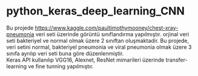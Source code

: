 # python_keras_deep_learning_CNN
  Bu projede https://www.kaggle.com/paultimothymooney/chest-xray-pneumonia veri seti üzerinde görüntü sınıflandırma yapılmıştır. orjinal veri seti bakteriyel ve normal olmak üzere 2 sınıftan oluşmaktadir. Bu projede, veri setini normal, bakteriyel pneumonia ve viral pneumonia olmak üzere 3 sınıfa ayrılıp veri seti buna göre düzenlenmiştir.  
  Keras API kullanılıp VGG16, Alexnet, ResNet mimarileri üzerinde transfer-learning ve fine tunning yapılmıştır.
